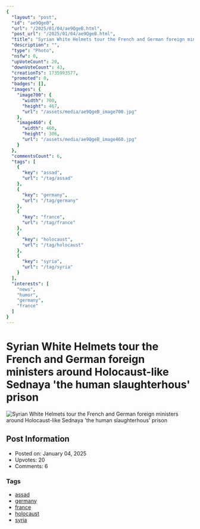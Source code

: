 ```yaml
---
{
  "layout": "post",
  "id": "ae9QgeB",
  "url": "/2025/01/04/ae9QgeB.html",
  "post_url": "/2025/01/04/ae9QgeB.html",
  "title": "Syrian White Helmets tour the French and German foreign ministers around Holocaust-like Sednaya 'the human slaughterhous' prison",
  "description": "",
  "type": "Photo",
  "nsfw": 0,
  "upVoteCount": 20,
  "downVoteCount": 43,
  "creationTs": 1735993577,
  "promoted": 0,
  "badges": [],
  "images": {
    "image700": {
      "width": 700,
      "height": 467,
      "url": "/assets/media/ae9QgeB_image700.jpg"
    },
    "image460": {
      "width": 460,
      "height": 306,
      "url": "/assets/media/ae9QgeB_image460.jpg"
    }
  },
  "commentsCount": 6,
  "tags": [
    {
      "key": "assad",
      "url": "/tag/assad"
    },
    {
      "key": "germany",
      "url": "/tag/germany"
    },
    {
      "key": "france",
      "url": "/tag/france"
    },
    {
      "key": "holocaust",
      "url": "/tag/holocaust"
    },
    {
      "key": "syria",
      "url": "/tag/syria"
    }
  ],
  "interests": [
    "news",
    "humor",
    "germany",
    "france"
  ]
}
---
```


# Syrian White Helmets tour the French and German foreign ministers around Holocaust-like Sednaya 'the human slaughterhous' prison

![Syrian White Helmets tour the French and German foreign ministers around Holocaust-like Sednaya 'the human slaughterhous' prison](/assets/media/ae9QgeB_image700.jpg)

## Post Information

- Posted on: January 04, 2025
- Upvotes: 20
- Comments: 6

### Tags

- [assad](/tag/assad)
- [germany](/tag/germany)
- [france](/tag/france)
- [holocaust](/tag/holocaust)
- [syria](/tag/syria)

